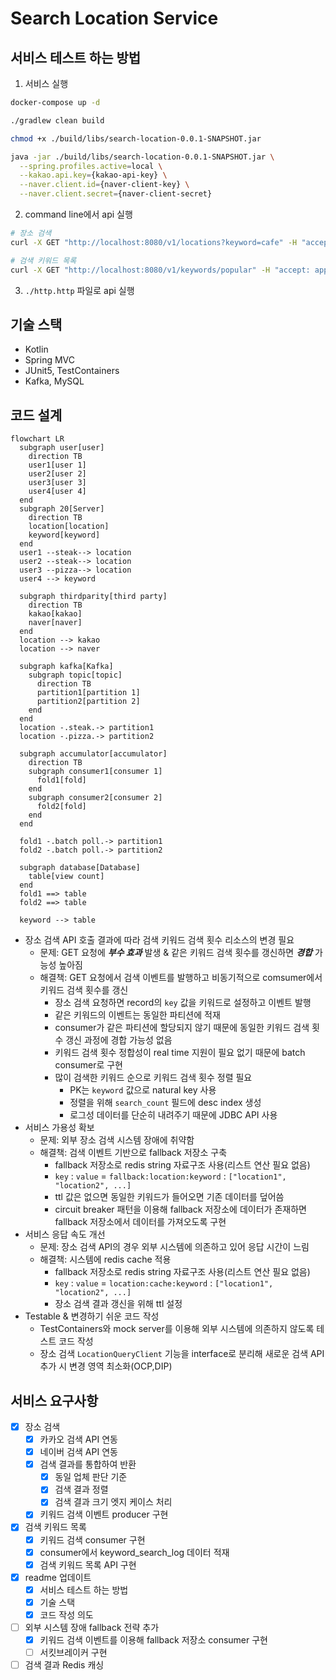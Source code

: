 # Search Location Service

## 서비스 테스트 하는 방법

1. 서비스 실행

```bash
docker-compose up -d

./gradlew clean build

chmod +x ./build/libs/search-location-0.0.1-SNAPSHOT.jar

java -jar ./build/libs/search-location-0.0.1-SNAPSHOT.jar \
  --spring.profiles.active=local \
  --kakao.api.key={kakao-api-key} \
  --naver.client.id={naver-client-key} \
  --naver.client.secret={naver-client-secret} 
```

2. command line에서 api 실행

```bash
# 장소 검색
curl -X GET "http://localhost:8080/v1/locations?keyword=cafe" -H "accept: application/json"

# 검색 키워드 목록
curl -X GET "http://localhost:8080/v1/keywords/popular" -H "accept: application/json"
```

3. `./http.http` 파일로 api 실행

## 기술 스택

- Kotlin
- Spring MVC
- JUnit5, TestContainers
- Kafka, MySQL

## 코드 설계

```mermaid
flowchart LR
  subgraph user[user]
    direction TB
    user1[user 1]
    user2[user 2]
    user3[user 3]
    user4[user 4]
  end
  subgraph 20[Server]
    direction TB
    location[location]
    keyword[keyword]
  end
  user1 --steak--> location
  user2 --steak--> location
  user3 --pizza--> location
  user4 --> keyword
  
  subgraph thirdparity[third party]
    direction TB
    kakao[kakao]
    naver[naver]
  end
  location --> kakao
  location --> naver

  subgraph kafka[Kafka]
    subgraph topic[topic]
      direction TB
      partition1[partition 1]
      partition2[partition 2]
    end
  end
  location -.steak.-> partition1
  location -.pizza.-> partition2

  subgraph accumulator[accumulator]
    direction TB
    subgraph consumer1[consumer 1]
      fold1[fold]
    end
    subgraph consumer2[consumer 2]
      fold2[fold]
    end 
  end
  
  fold1 -.batch poll.-> partition1
  fold2 -.batch poll.-> partition2

  subgraph database[Database]
    table[view count]
  end
  fold1 ==> table
  fold2 ==> table

  keyword --> table
```

- 장소 검색 API 호출 결과에 따라 검색 키워드 검색 횟수 리소스의 변경 필요
  - 문제: GET 요청에 ***부수 효과*** 발생 & 같은 키워드 검색 횟수를 갱신하면 ***경합*** 가능성 높아짐
  - 해결책: GET 요청에서 검색 이벤트를 발행하고 비동기적으로 comsumer에서 키워드 검색 횟수를 갱신
    - 장소 검색 요청하면 record의 `key` 값을 키워드로 설정하고 이벤트 발행
    - 같은 키워드의 이벤트는 동일한 파티션에 적재
    - consumer가 같은 파티션에 할당되지 않기 때문에 동일한 키워드 검색 횟수 갱신 과정에 경합 가능성 없음
    - 키워드 검색 횟수 정합성이 real time 지원이 필요 없기 때문에 batch consumer로 구현
    - 많이 검색한 키워드 순으로 키워드 검색 횟수 정렬 필요
      - PK는 `keyword` 값으로 natural key 사용
      - 정렬을 위해 `search_count` 필드에 desc index 생성
      - 로그성 데이터를 단순히 내려주기 때문에 JDBC API 사용
- 서비스 가용성 확보
  - 문제: 외부 장소 검색 시스템 장애에 취약함
  - 해결책: 검색 이벤트 기반으로 fallback 저장소 구축
    - fallback 저장소로 redis string 자료구조 사용(리스트 연산 필요 없음)
    - `key` : `value` = `fallback:location:keyword` : `["location1", "location2", ...]`
    - ttl 값은 없으면 동일한 키워드가 들어오면 기존 데이터를 덮어씀
    - circuit breaker 패턴을 이용해 fallback 저장소에 데이터가 존재하면 fallback 저장소에서 데이터를 가져오도록 구현
- 서비스 응답 속도 개선
  - 문제: 장소 검색 API의 경우 외부 시스템에 의존하고 있어 응답 시간이 느림
  - 해결책: 시스템에 redis cache 적용
    - fallback 저장소로 redis string 자료구조 사용(리스트 연산 필요 없음)
    - `key` : `value` = `location:cache:keyword` : `["location1", "location2", ...]`
    - 장소 검색 결과 갱신을 위해 ttl 설정
- Testable & 변경하기 쉬운 코드 작성
  - TestContainers와 mock server를 이용해 외부 시스템에 의존하지 않도록 테스트 코드 작성
  - 장소 검색 `LocationQueryClient` 기능을 interface로 분리해 새로운 검색 API 추가 시 변경 영역 최소화(OCP,DIP)

## 서비스 요구사항

- [X] 장소 검색
    - [X] 카카오 검색 API 연동
    - [X] 네이버 검색 API 연동
    - [X] 검색 결과를 통합하여 반환
        - [X] 동일 업체 판단 기준
        - [X] 검색 결과 정렬
        - [X] 검색 결과 크기 엣지 케이스 처리
    - [X] 키워드 검색 이벤트 producer 구현
- [X] 검색 키워드 목록
    - [X] 키워드 검색 consumer 구현
    - [X] consumer에서 keyword_search_log 데이터 적재
    - [X] 검색 키워드 목록 API 구현
- [X] readme 업데이트
    - [X] 서비스 테스트 하는 방법
    - [X] 기술 스택
    - [X] 코드 작성 의도
- [ ] 외부 시스템 장애 fallback 전략 추가
    - [X] 키워드 검색 이벤트를 이용해 fallback 저장소 consumer 구현
    - [ ] 서킷브레이커 구현
- [ ] 검색 결과 Redis 캐싱
